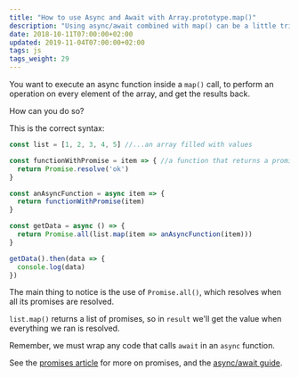 ```yaml
---
title: "How to use Async and Await with Array.prototype.map()"
description: "Using async/await combined with map() can be a little tricky. Find out how."
date: 2018-10-11T07:00:00+02:00
updated: 2019-11-04T07:00:00+02:00
tags: js
tags_weight: 29
---
```


You want to execute an async function inside a `map()` call, to perform an operation on every element of the array, and get the results back.

How can you do so?

This is the correct syntax:

```js
const list = [1, 2, 3, 4, 5] //...an array filled with values

const functionWithPromise = item => { //a function that returns a promise
  return Promise.resolve('ok')
}

const anAsyncFunction = async item => {
  return functionWithPromise(item)
}

const getData = async () => {
  return Promise.all(list.map(item => anAsyncFunction(item)))
}

getData().then(data => {
  console.log(data)
})
```

The main thing to notice is the use of `Promise.all()`, which resolves when all its promises are resolved.

`list.map()` returns a list of promises, so in `result` we'll get the value when everything we ran is resolved.

Remember, we must wrap any code that calls `await` in an `async` function.

See the [promises article](/javascript-promises/) for more on promises, and the [async/await guide](/javascript-async-await/).
